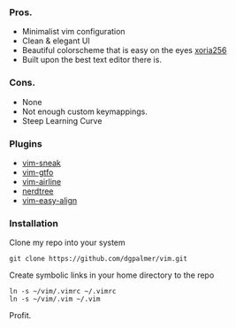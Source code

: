 ### Pros.
- Minimalist vim configuration
- Clean & elegant UI
- Beautiful colorscheme that is easy on the eyes [xoria256](https://github.com/vim-scripts/xoria256.vim)
- Built upon the best text editor there is.

### Cons.
- None
- Not enough custom keymappings.
- Steep Learning Curve

### Plugins

- [vim-sneak](https://github.com/justinmk/vim-sneak.git)
- [vim-gtfo](https://github.com/justinmk/vim-gtfo.git)
- [vim-airline](https://github.com/bling/vim-airline.git)
- [nerdtree](https://github.com/scrooloose/nerdtree.git)
- [vim-easy-align](https://github.com/junegunn/vim-easy-align.git)

### Installation

Clone my repo into your system
```
git clone https://github.com/dgpalmer/vim.git
```

Create symbolic links in your home directory to the repo
```
ln -s ~/vim/.vimrc ~/.vimrc
ln -s ~/vim/.vim ~/.vim
```

Profit.
